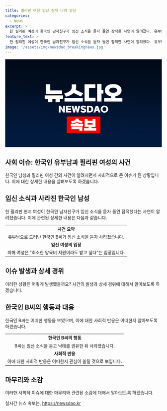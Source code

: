 ```yaml
---
title: 필리핀 여친 임신 잠적 나라 망신
categories:
  - News
excerpt: >
  한 필리핀 여성이 한국인 남자친구가 임신 소식을 듣자 돌연 잠적한 사연이 알려졌다. 유부남으로 드러난 한국인은 여성에게 양육비 지원을 받길 원하는데, 필리핀에서는 종교적 이유로 낙태와 이혼이 금지돼 있어 상황이 복잡하다. 사태를 추적한 유튜버에 따르면 이 남성은 40대 유부남으로 자식도 있다고 주장했다. 사건에 대한 누리꾼들의 반응은 여성의 피해 우려와 관심을 나타내고 있다.
feature_text: >
  한 필리핀 여성이 한국인 남자친구가 임신 소식을 듣자 돌연 잠적한 사연이 알려졌다. 유부남으로 드러난 한국인은 여성에게 양육비 지원을 받길 원하는데, 필리핀에서는 종교적 이유로 낙태와 이혼이 금지돼 있어 상황이 복잡하다. 사태를 추적한 유튜버에 따르면 이 남성은 40대 유부남으로 자식도 있다고 주장했다. 사건에 대한 누리꾼들의 반응은 여성의 피해 우려와 관심을 나타내고 있다.
image: '/assets/img/newsdao_breakingnews.jpg'
---
```


<p><img src="/assets/img/newsdao_breakingnews.jpg" alt="implanttips 속보" /></p>

<h2 data-ke-size="size26">사회 이슈: 한국인 유부남과 필리핀 여성의 사건</h2>

<p data-ke-size="size16">한국인 남성과 필리핀 여성 간의 사건이 알려지면서 사회적으로 큰 이슈가 된 상황입니다. 이에 대한 상세한 내용을 살펴보도록 하겠습니다.</p>

<h2 data-ke-size="size24">임신 소식과 사라진 한국인 남성</h2>

<p data-ke-size="size16">한 필리핀 현지 여성이 한국인 남자친구가 임신 소식을 듣자 돌연 잠적했다는 사연이 알려졌습니다. 이에 관련된 상세한 내용은 다음과 같습니다.</p>

<table>
  <tr>
    <td style="text-align: center; height: 17px;"><b>사건 요약</b></td>
  </tr>
  <tr>
    <td style="text-align: center; height: 17px;">유부남으로 드러난 한국인 B씨가 임신 소식을 듣자 사라졌습니다.</td>
  </tr>
  <tr>
    <td style="text-align: center; height: 17px;"><b>임신 여성의 입장</b></td>
  </tr>
  <tr>
    <td style="text-align: center; height: 17px;">피해 여성은 "최소한 양육비 지원이라도 받고 싶다"는 입장입니다.</td>
  </tr>
</table>

<h2 data-ke-size="size24">이슈 발생과 상세 경위</h2>

<p data-ke-size="size16">이러한 상황은 어떻게 발생했을까요? 사건의 발생과 상세 경위에 대해서 알아보도록 하겠습니다.</p>

<h2 data-ke-size="size24">한국인 B씨의 행동과 대응</h2>

<p data-ke-size="size16">한국인 B씨는 어떠한 행동을 보였으며, 이에 대한 사회적 반응은 어떠한지 알아보도록 하겠습니다.</p>

<table>
  <tr>
    <td style="text-align: center; height: 17px;"><b>한국인 B씨의 행동</b></td>
  </tr>
  <tr>
    <td style="text-align: center; height: 17px;">B씨는 임신 소식을 듣고 낙태를 권유한 뒤 사라졌습니다.</td>
  </tr>
  <tr>
    <td style="text-align: center; height: 17px;"><b>사회적 반응</b></td>
  </tr>
  <tr>
    <td style="text-align: center; height: 17px;">이에 대한 사회적 반응은 어떠한지 관심이 쏠릴 것으로 보입니다.</td>
  </tr>
</table>

<h2 data-ke-size="size24">마무리와 소감</h2>

<p data-ke-size="size16">이러한 사회적 이슈에 대한 마무리와 관련된 소감에 대해서 알아보도록 하겠습니다.</p>
실시간 뉴스 속보는, <a href="https://newsdao.kr" rel="dofollow">https://newsdao.kr</a>


